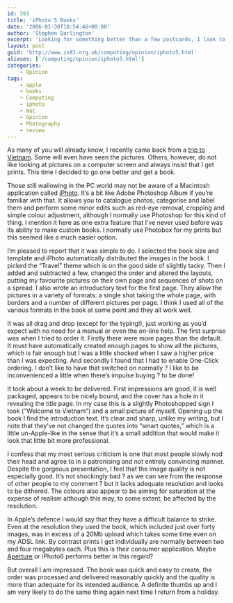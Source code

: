 ```yaml
---
id: 393
title: 'iPhoto 5 Books'
date: '2006-01-30T18:54:46+00:00'
author: 'Stephen Darlington'
excerpt: 'Looking for something better than a few postcards, I look to Apple''s iPhoto for a solution.'
layout: post
guid: 'http://www.zx81.org.uk/computing/opinion/iphoto5.html'
aliases: ['/computing/opinion/iphoto5.html']
categories:
    - Opinion
tags:
    - apple
    - books
    - Computing
    - iphoto
    - mac
    - Opinion
    - Photography
    - review
---
```


As many of you will already know, I recently came back from a [trip to Vietnam](/travel/vietnam-2005.html "Vietnam pictures"). Some will even have seen the pictures. Others, however, do not like looking at pictures on a computer screen and always insist that I get prints. This time I decided to go one better and get a book.

Those still wallowing in the PC world may not be aware of a Macintosh application called [iPhoto](http://www.apple.com/uk/iphoto/). It’s a bit like Adobe Photoshop Album if you’re familiar with that. It allows you to catalogue photos, categorise and label them and perform some minor edits such as red-eye removal, cropping and simple colour adjustment, although I normally use Photoshop for this kind of thing. I mention it here as one extra feature that I’ve never used before was its ability to make custom books. I normally use Photobox for my prints but this seemed like a much easier option.

I’m pleased to report that it was simple to do. I selected the book size and template and iPhoto automatically distributed the images in the book. I picked the “Travel” theme which is on the good side of slightly tacky. Then I added and subtracted a few, changed the order and altered the layouts, putting my favourite pictures on their own page and sequences of shots on a spread. I also wrote an introductory text for the first page. They allow the pictures in a variety of formats: a single shot taking the whole page, with borders and a number of different pictures per page. I think I used all of the various formats in the book at some point and they all work well.

It was all drag and drop (except for the typing!), just working as you’d expect with no need for a manual or even the on-line help. The first surprise was when I tried to order it. Firstly there were more pages than the default. It must have automatically created enough pages to show all the pictures, which is fair enough but I was a little shocked when I saw a higher price than I was expecting. And secondly I found that I had to enable One-Click ordering. I don’t like to have that switched on normally ? I like to be inconvenienced a little when there’s impulse buying ? to be done!

It took about a week to be delivered. First impressions are good, it is well packaged, appears to be nicely bound, and the cover has a hole in it revealing the title page. In my case this is a slightly Photoshopped sign I took (“Welcome to Vietnam”) and a small picture of myself. Opening up the book I find the introduction text. It’s clear and sharp, unlike my writing, but I note that they’ve not changed the quotes into “smart quotes,” which is a little un-Apple-like in the sense that it’s a small addition that would make it look that little bit more professional.

I confess that my most serious criticism is one that most people slowly nod their head and agree to in a patronising and not entirely convincing manner. Despite the gorgeous presentation, I feel that the image quality is not especially good. It’s not shockingly bad ? as we can see from the response of other people to my comment ? but it lacks adequate resolution and looks to be dithered. The colours also appear to be aiming for saturation at the expense of realism although this may, to some extent, be affected by the resolution.

In Apple’s defence I would say that they have a difficult balance to strike. Even at the resolution they used the book, which included just over forty images, was in excess of a 20Mb upload which takes some time even on my ADSL link. By contrast prints I get individually are normally between two and four megabytes each. Plus this is their consumer application. Maybe [Aperture](http://www.apple.com/uk/aperture/) or iPhoto6 performs better in this regard?

But overall I am impressed. The book was quick and easy to create, the order was processed and delivered reasonably quickly and the quality is more than adequate for its intended audience. A definite thumbs up and I am very likely to do the same thing again next time I return from a holiday.